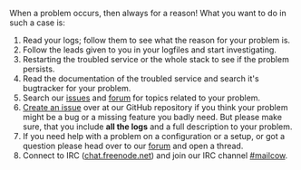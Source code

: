 When a problem occurs, then always for a reason! What you want to do in such a case is:

1. Read your logs; follow them to see what the reason for your problem is.
2. Follow the leads given to you in your logfiles and start investigating.
3. Restarting the troubled service or the whole stack to see if the problem persists.
4. Read the documentation of the troubled service and search it's bugtracker for your problem.
5. Search our [issues](https://github.com/mailcow/mailcow-dockerized/issues) and [forum](https://forum.mailcow.email/) for topics related to your problem.
6. [Create an issue](https://github.com/mailcow/mailcow-dockerized/issues) over at our GitHub repository if you think your problem might be a bug or a missing feature you badly need. But please make sure, that you include **all the logs** and a full description to your problem.
7. If you need help with a problem on a configuration or a setup, or got a question please head over to our [forum](https://forum.mailcow.email/) and open a thread.
8. Connect to IRC ([chat.freenode.net](https://webchat.freenode.net/)) and join our IRC channel [#mailcow](irc://chat.freenode.net:6667/mailcow).
